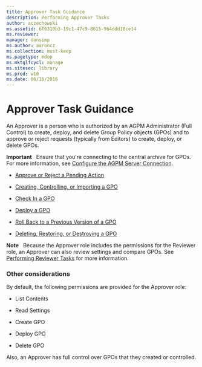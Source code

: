 ```yaml
---
title: Approver Task Guidance
description: Performing Approver Tasks
author: aczechowski
ms.assetid: 6f6310b3-19c1-47c9-8615-964ddd10ce14
ms.reviewer: 
manager: dansimp
ms.author: aaroncz
ms.collection: must-keep
ms.pagetype: mdop
ms.mktglfcycl: manage
ms.sitesec: library
ms.prod: w10
ms.date: 06/16/2016
---
```



# Approver Task Guidance


An Approver is a person who is authorized by an AGPM Administrator (Full Control) to create, deploy, and delete Group Policy objects (GPOs) and to approve or reject requests (typically from Editors) to create, deploy, or delete GPOs.

**Important**  
Ensure that you're connecting to the central archive for GPOs. For more information, see [Configure the AGPM Server Connection](configure-the-agpm-server-connection-reviewer.md).

 

-   [Approve or Reject a Pending Action](approve-or-reject-a-pending-action.md)

-   [Creating, Controlling, or Importing a GPO](creating-controlling-or-importing-a-gpo-approver.md)

-   [Check In a GPO](check-in-a-gpo-approver.md)

-   [Deploy a GPO](deploy-a-gpo.md)

-   [Roll Back to a Previous Version of a GPO](roll-back-to-a-previous-version-of-a-gpo.md)

-   [Deleting, Restoring, or Destroying a GPO](deleting-restoring-or-destroying-a-gpo.md)

**Note**  
Because the Approver role includes the permissions for the Reviewer role, an Approver can also review settings and compare GPOs. See [Performing Reviewer Tasks](performing-reviewer-tasks.md) for more information.

 

### Other considerations

By default, the following permissions are provided for the Approver role:

-   List Contents

-   Read Settings

-   Create GPO

-   Deploy GPO

-   Delete GPO

Also, an Approver has full control over GPOs that they created or controlled.

 

 





